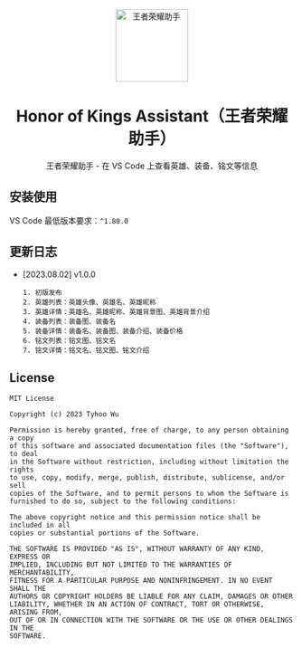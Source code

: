 <div align="center">
<img src="https://github.com/cnwutianhao/ide/assets/13990136/5448d57a-05de-4ff7-a85b-396ae18df653" alt="王者荣耀助手" width="128"/>

# Honor of Kings Assistant（王者荣耀助手）

王者荣耀助手 - 在 VS Code 上查看英雄、装备、铭文等信息

</div>

## 安装使用

VS Code 最低版本要求：`^1.80.0`

## 更新日志

+ [2023.08.02] v1.0.0
  ```
  1. 初版发布
  2. 英雄列表：英雄头像、英雄名、英雄昵称
  3. 英雄详情：英雄名、英雄昵称、英雄背景图、英雄背景介绍
  4. 装备列表：装备图、装备名
  5. 装备详情：装备名、装备图、装备介绍、装备价格
  6. 铭文列表：铭文图、铭文名
  7. 铭文详情：铭文名、铭文图、铭文介绍
  ```

## License

```
MIT License

Copyright (c) 2023 Tyhoo Wu

Permission is hereby granted, free of charge, to any person obtaining a copy
of this software and associated documentation files (the "Software"), to deal
in the Software without restriction, including without limitation the rights
to use, copy, modify, merge, publish, distribute, sublicense, and/or sell
copies of the Software, and to permit persons to whom the Software is
furnished to do so, subject to the following conditions:

The above copyright notice and this permission notice shall be included in all
copies or substantial portions of the Software.

THE SOFTWARE IS PROVIDED "AS IS", WITHOUT WARRANTY OF ANY KIND, EXPRESS OR
IMPLIED, INCLUDING BUT NOT LIMITED TO THE WARRANTIES OF MERCHANTABILITY,
FITNESS FOR A PARTICULAR PURPOSE AND NONINFRINGEMENT. IN NO EVENT SHALL THE
AUTHORS OR COPYRIGHT HOLDERS BE LIABLE FOR ANY CLAIM, DAMAGES OR OTHER
LIABILITY, WHETHER IN AN ACTION OF CONTRACT, TORT OR OTHERWISE, ARISING FROM,
OUT OF OR IN CONNECTION WITH THE SOFTWARE OR THE USE OR OTHER DEALINGS IN THE
SOFTWARE.
```
